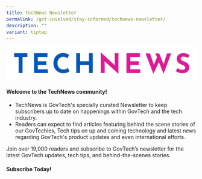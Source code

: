 ```yaml
---
title: TechNews Newsletter
permalink: /get-involved/stay-informed/technews-newsletter/
description: ""
variant: tiptap
---
```

![TechNews ](/images/Get%20Involved/technews_logo.png)

#### **Welcome to the TechNews community!**

* TechNews is GovTech's specially curated Newsletter to keep subscribers up to date on happenings within GovTech and the tech industry.
* Readers can expect to find articles featuring behind the scene stories of our GovTechies, Tech tips on up and coming technology and latest news regarding GovTech's product updates and even international efforts.

Join over 19,000 readers and subscribe to GovTech’s newsletter for the latest GovTech updates, tech tips, and behind-the-scenes stories.

#### **Subscribe Today!**